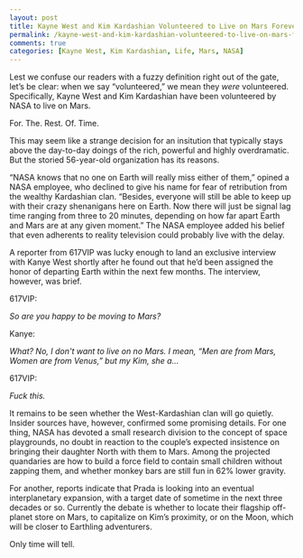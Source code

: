 ```yaml
---
layout: post
title: Kayne West and Kim Kardashian Volunteered to Live on Mars Forever
permalink: /kayne-west-and-kim-kardashian-volunteered-to-live-on-mars-forever/
comments: true
categories: [Kayne West, Kim Kardashian, Life, Mars, NASA]
---
```

Lest we confuse our readers with a fuzzy definition right out of the gate, let’s be clear: when we say “volunteered,” we mean they <em>were </em>volunteered. Specifically, Kayne West and Kim Kardashian have been volunteered by NASA to live on Mars.

For. The. Rest. Of. Time.

This may seem like a strange decision for an insitution that typically stays above the day-to-day doings of the rich, powerful and highly overdramatic. But the storied 56-year-old organization has its reasons.

“NASA knows that no one on Earth will really miss either of them,” opined a NASA employee, who declined to give his name for fear of retribution from the wealthy Kardashian clan. “Besides, everyone will still be able to keep up with their crazy shenanigans here on Earth. Now there will just be signal lag time ranging from three to 20 minutes, depending on how far apart Earth and Mars are at any given moment.” The NASA employee added his belief that even adherents to reality television could probably live with the delay.

A reporter from 617VIP was lucky enough to land an exclusive interview with Kanye West shortly after he found out that he’d been assigned the honor of departing Earth within the next few months. The interview, however, was brief.

617VIP:

<em>So are you happy to be moving to Mars?</em>

Kanye:

<em>What? No, I don't want to live on no Mars. I mean, “Men are from Mars, Women are from Venus,” but my Kim, she a...</em>

617VIP:

<em>Fuck this.</em>

It remains to be seen whether the West-Kardashian clan will go quietly. Insider sources have, however, confirmed some promising details. For one thing, NASA has devoted a small research division to the concept of space playgrounds, no doubt in reaction to the couple’s expected insistence on bringing their daughter North with them to Mars. Among the projected quandaries are how to build a force field to contain small children without zapping them, and whether monkey bars are still fun in 62% lower gravity.

For another, reports indicate that Prada is looking into an eventual interplanetary expansion, with a target date of sometime in the next three decades or so. Currently the debate is whether to locate their flagship off-planet store on Mars, to capitalize on Kim’s proximity, or on the Moon, which will be closer to Earthling adventurers.

Only time will tell.
